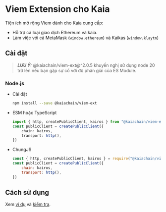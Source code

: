 # Viem Extension cho Kaia

Tiện ích mở rộng Viem dành cho Kaia cung cấp:

- Hỗ trợ cả loại giao dịch Ethereum và kaia.
- Làm việc với cả MetaMask (`window.ethereum`) và Kaikas (`window.klaytn`)

## Cài đặt

> **_LƯU Ý:_**
> @kaiachain/viem-ext@^2.0.5 khuyến nghị sử dụng node 20 trở lên nếu bạn gặp sự cố với độ phân giải của ES Module.

### Node.js

- Cài đặt
  ```sh
  npm install --save @kaiachain/viem-ext
  ```
- ESM hoặc TypeScript
  ```ts
  import { http, createPublicClient, kairos } from "@kaiachain/viem-ext";
  const publicClient = createPublicClient({
      chain: kairos,
      transport: http(),
  })
  ```
- ChungJS
  ```js
  const { http, createPublicClient, kairos } = require("@kaiachain/viem-ext");
  const publicClient = createPublicClient({
      chain: kairos,
      transport: http(),
  })
  ```

## Cách sử dụng

Xem [ví dụ](https://github.com/kaiachain/kaia-sdk/tree/main/viem-ext/examples) và [kiểm tra](https://github.com/kaiachain/kaia-sdk/tree/main/viem-ext/tests).